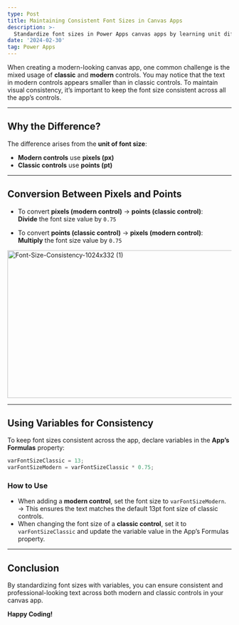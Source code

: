 ```yaml
---
type: Post
title: Maintaining Consistent Font Sizes in Canvas Apps
description: >-
  Standardize font sizes in Power Apps canvas apps by learning unit differences, conversion tips, and how to use variables for consistent typography.
date: '2024-02-30'
tag: Power Apps
---
```

When creating a modern-looking canvas app, one common challenge is the mixed usage of **classic** and **modern** controls. You may notice that the text in modern controls appears smaller than in classic controls. To maintain visual consistency, it’s important to keep the font size consistent across all the app’s controls.

---

## Why the Difference?

The difference arises from the **unit of font size**:

- **Modern controls** use **pixels (px)**  
- **Classic controls** use **points (pt)**  

---

## Conversion Between Pixels and Points

- To convert **pixels (modern control)** → **points (classic control)**:  
  **Divide** the font size value by `0.75`

- To convert **points (classic control)** → **pixels (modern control)**:  
  **Multiply** the font size value by `0.75`

<img width="1024" height="332" alt="Font-Size-Consistency-1024x332 (1)" src="https://github.com/user-attachments/assets/8b4a6bc9-9b35-4fb8-90c0-bfbaa65c80ac" />

---

## Using Variables for Consistency

To keep font sizes consistent across the app, declare variables in the **App’s Formulas** property:

```csharp
varFontSizeClassic = 13;
varFontSizeModern = varFontSizeClassic * 0.75;
```

### How to Use
- When adding a **modern control**, set the font size to `varFontSizeModern`.  
  → This ensures the text matches the default 13pt font size of classic controls.  
- When changing the font size of a **classic control**, set it to `varFontSizeClassic` and update the variable value in the App’s Formulas property.

---

## Conclusion

By standardizing font sizes with variables, you can ensure consistent and professional-looking text across both modern and classic controls in your canvas app.

**Happy Coding!**
